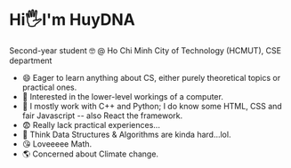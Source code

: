 # Hi🖐️I'm HuyDNA 
Second-year student 🤓 @ Ho Chi Minh City of Technology (HCMUT), CSE department

* 😄 Eager to learn anything about CS, either purely theoretical topics or practical ones.
* 🤩 Interested in the lower-level workings of a computer.
* 🐤 I mostly work with C++ and Python; I do know some HTML, CSS and fair Javascript -- also React the framework.
* 😨 Really lack practical experiences...
* 🥲 Think Data Structures & Algorithms are kinda hard...lol.
* 😘 Loveeeee Math.
* 🌎 Concerned about Climate change.

